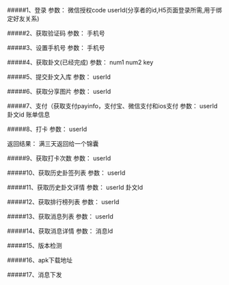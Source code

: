 #####1、登录
参数：
微信授权code
userId(分享者的id,H5页面登录所需,用于绑定好友关系)

#####2、获取验证码
参数：
手机号

#####3、设置手机号
参数：
手机号

#####4、获取卦文(已经完成)
参数：
num1
num2
key

#####5、提交卦文入库
参数：
userId

#####6、获取分享图片
参数：
userId

#####7、支付（获取支付payinfo，支付宝、微信支付和ios支付
参数：
userId
卦文id
账单信息

#####8、打卡
参数：
userId

返回结果：
满三天返回给一个锦囊

#####9、获取打卡次数
参数：
userId

#####10、获取历史卦签列表
参数：
userId

#####11、获取历史卦文详情
参数：
userId
卦文Id

#####12、获取排行榜列表
参数：
userId

#####13、获取消息列表
参数：
userId

#####14、获取消息详情
参数：
消息Id

#####15、版本检测

#####16、apk下载地址

#####17、消息下发

